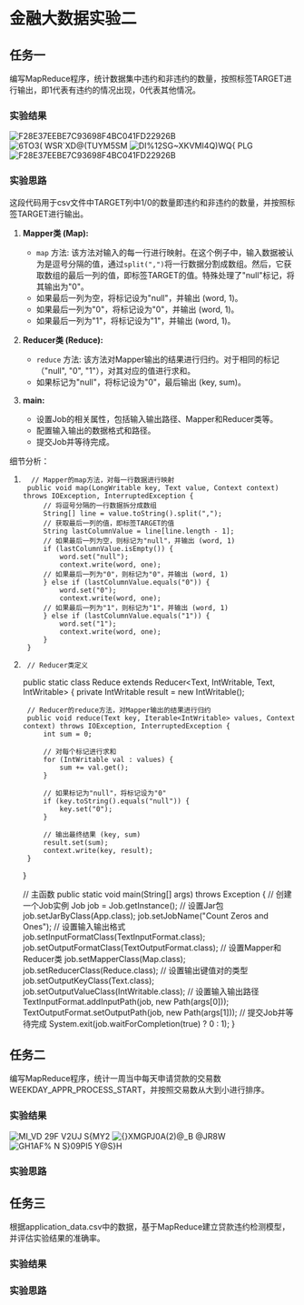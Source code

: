 # 金融大数据实验二
## 任务一
编写MapReduce程序，统计数据集中违约和⾮违约的数量，按照标签TARGET进⾏输出，即1代表有违约的情况出现，0代表其他情况。
### 实验结果
![F28E37EEBE7C93698F4BC041FD22926B](https://github.com/shich-Liu/-5/assets/128021744/e52e0923-936f-42f1-b601-44e489fbd6e8)
![6`TO3( `WSR`XD@(TUYM5SM](https://github.com/shich-Liu/-5/assets/128021744/02d6c2c5-14f7-4ada-94d5-acb44f4d7dd8)
![DI%12SG~XKVMI4Q)WQ{ PLG](https://github.com/shich-Liu/-5/assets/128021744/1c8eafbb-8104-41bc-874b-d41769c55861)
![F28E37EEBE7C93698F4BC041FD22926B](https://github.com/shich-Liu/-5/assets/128021744/e52e0923-936f-42f1-b601-44e489fbd6e8)

### 实验思路
这段代码用于csv文件中TARGET列中1/0的数量即违约和非违约的数量，并按照标签TARGET进行输出。
1. **Mapper类 (Map):**
   - `map` 方法: 该方法对输入的每一行进行映射。在这个例子中，输入数据被认为是逗号分隔的值，通过`split(",")`将一行数据分割成数组。然后，它获取数组的最后一列的值，即标签TARGET的值。特殊处理了"null"标记，将其输出为"0"。
   - 如果最后一列为空，将标记设为"null"，并输出 (word, 1)。
   - 如果最后一列为"0"，将标记设为"0"，并输出 (word, 1)。
   - 如果最后一列为"1"，将标记设为"1"，并输出 (word, 1)。

2. **Reducer类 (Reduce):**
   - `reduce` 方法: 该方法对Mapper输出的结果进行归约。对于相同的标记（"null", "0", "1"），对其对应的值进行求和。
   - 如果标记为"null"，将标记设为"0"，最后输出 (key, sum)。

3. **main:**
   - 设置Job的相关属性，包括输入输出路径、Mapper和Reducer类等。
   - 配置输入输出的数据格式和路径。
   - 提交Job并等待完成。

细节分析：
1.       // Mapper的map方法，对每一行数据进行映射
        public void map(LongWritable key, Text value, Context context) throws IOException, InterruptedException {
            // 将逗号分隔的一行数据拆分成数组
            String[] line = value.toString().split(",");
            // 获取最后一列的值，即标签TARGET的值
            String lastColumnValue = line[line.length - 1];
            // 如果最后一列为空，则标记为"null"，并输出 (word, 1)
            if (lastColumnValue.isEmpty()) {
                word.set("null");
                context.write(word, one);
            // 如果最后一列为"0"，则标记为"0"，并输出 (word, 1)
            } else if (lastColumnValue.equals("0")) {
                word.set("0");
                context.write(word, one);
            // 如果最后一列为"1"，则标记为"1"，并输出 (word, 1)
            } else if (lastColumnValue.equals("1")) {
                word.set("1");
                context.write(word, one);
            }
        }

2.      // Reducer类定义
     public static class Reduce extends Reducer<Text, IntWritable, Text, IntWritable> {
        private IntWritable result = new IntWritable();

        // Reducer的reduce方法，对Mapper输出的结果进行归约
        public void reduce(Text key, Iterable<IntWritable> values, Context context) throws IOException, InterruptedException {
            int sum = 0;
            
            // 对每个标记进行求和
            for (IntWritable val : values) {
                sum += val.get();
            }
            
            // 如果标记为"null"，将标记设为"0"
            if (key.toString().equals("null")) {
                key.set("0");
            }
            
            // 输出最终结果 (key, sum)
            result.set(sum);
            context.write(key, result);
        }
    }

    // 主函数
    public static void main(String[] args) throws Exception {
        // 创建一个Job实例
        Job job = Job.getInstance();
        // 设置Jar包
        job.setJarByClass(App.class);
        job.setJobName("Count Zeros and Ones");
        // 设置输入输出格式
        job.setInputFormatClass(TextInputFormat.class);
        job.setOutputFormatClass(TextOutputFormat.class);
        // 设置Mapper和Reducer类
        job.setMapperClass(Map.class);
        job.setReducerClass(Reduce.class);
        // 设置输出键值对的类型
        job.setOutputKeyClass(Text.class);
        job.setOutputValueClass(IntWritable.class);
        // 设置输入输出路径
        TextInputFormat.addInputPath(job, new Path(args[0]));
        TextOutputFormat.setOutputPath(job, new Path(args[1]));
        // 提交Job并等待完成
        System.exit(job.waitForCompletion(true) ? 0 : 1);
    }

   
## 任务二
编写MapReduce程序，统计⼀周当中每天申请贷款的交易数WEEKDAY_APPR_PROCESS_START，并按照交易数从⼤到⼩进⾏排序。
### 实验结果
![MI_VD 29F V`2U`J S{MY2](https://github.com/shich-Liu/-5/assets/128021744/6ef71db6-2164-48dc-90e6-25356afc093b)
![{}X`MGPJ0A(2)@_B `@JR8W](https://github.com/shich-Liu/-5/assets/128021744/a999e03f-cfaa-4834-a2f2-03be4b8cee1e)
![GH1AF% N S}09PI5 Y@S}H](https://github.com/shich-Liu/-5/assets/128021744/3d1eb27d-3e35-45ef-ab00-8ebf2bd59982)
### 实验思路



## 任务三
根据application_data.csv中的数据，基于MapReduce建⽴贷款违约检测模型，并评估实验结果的准确率。
### 实验结果
### 实验思路


